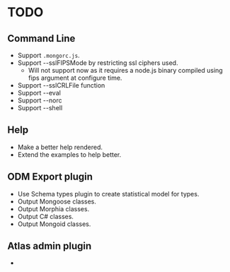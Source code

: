# TODO

## Command Line
- Support `.mongorc.js`.
- Support --sslFIPSMode by restricting ssl ciphers used.
  * Will not support now as it requires a node.js binary compiled using fips argument at configure time.
- Support --sslCRLFile function
- Support --eval
- Support --norc
- Support --shell

## Help
- Make a better help rendered.
- Extend the examples to help better.

## ODM Export plugin
- Use Schema types plugin to create statistical model for types.
- Output Mongoose classes.
- Output Morphia classes.
- Output C# classes.
- Output Mongoid classes.

## Atlas admin plugin
-
